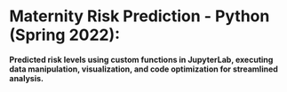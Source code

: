 # Maternity Risk Prediction - Python (Spring 2022): 
**Predicted risk levels using custom functions in JupyterLab, executing data manipulation, visualization, and code optimization for streamlined analysis.**
